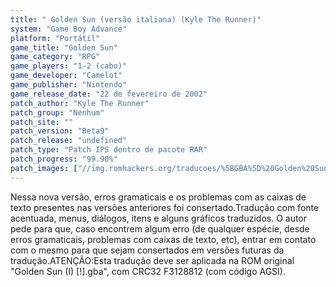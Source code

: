 ```yaml
---
title: " Golden Sun (versão italiana) (Kyle The Runner)"
system: "Game Boy Advance"
platform: "Portátil"
game_title: "Golden Sun"
game_category: "RPG"
game_players: "1-2 (cabo)"
game_developer: "Camelot"
game_publisher: "Nintendo"
game_release_date: "22 de fevereiro de 2002"
patch_author: "Kyle The Runner"
patch_group: "Nenhum"
patch_site: ""
patch_version: "Beta9"
patch_release: "undefined"
patch_type: "Patch IPS dentro de pacote RAR"
patch_progress: "99.90%"
patch_images: ["//img.romhackers.org/traducoes/%5BGBA%5D%20Golden%20Sun%20%2528I%2529%20-%20Kyle%20The%20Runner%20-%20Beta8%20-%201.png","//img.romhackers.org/traducoes/%5BGBA%5D%20Golden%20Sun%20%2528I%2529%20-%20Kyle%20The%20Runner%20-%20Beta8%20-%202.png","//img.romhackers.org/traducoes/%5BGBA%5D%20Golden%20Sun%20%2528I%2529%20-%20Kyle%20The%20Runner%20-%20Beta8%20-%203.png"]
---
```

Nessa nova versão, erros gramaticais e os problemas com as caixas de texto presentes nas versões anteriores foi consertado.Tradução com fonte acentuada, menus, diálogos, itens e alguns gráficos traduzidos. O autor pede para que, caso encontrem algum erro (de qualquer espécie, desde erros gramaticais, problemas com caixas de texto, etc), entrar em contato com o mesmo para que sejam consertados em versões futuras da tradução.ATENÇÃO:Esta tradução deve ser aplicada na ROM original "Golden Sun (I) [!].gba", com CRC32 F3128812 (com código AGSI).